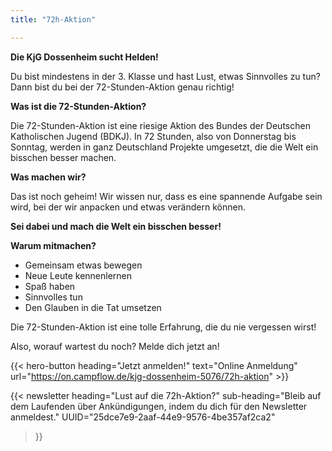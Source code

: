 ```yaml
---
title: "72h-Aktion"

---
```


**Die KjG Dossenheim sucht Helden!**

Du bist mindestens in der 3. Klasse und hast Lust, etwas Sinnvolles zu tun? Dann bist du bei der 72-Stunden-Aktion genau richtig!

**Was ist die 72-Stunden-Aktion?**

Die 72-Stunden-Aktion ist eine riesige Aktion des Bundes der Deutschen Katholischen Jugend (BDKJ). In 72 Stunden, also von Donnerstag bis Sonntag, werden in ganz Deutschland Projekte umgesetzt, die die Welt ein bisschen besser machen.

**Was machen wir?**

Das ist noch geheim! Wir wissen nur, dass es eine spannende Aufgabe sein wird, bei der wir anpacken und etwas verändern können.

**Sei dabei und mach die Welt ein bisschen besser!**

**Warum mitmachen?**

* Gemeinsam etwas bewegen
* Neue Leute kennenlernen
* Spaß haben
* Sinnvolles tun
* Den Glauben in die Tat umsetzen

Die 72-Stunden-Aktion ist eine tolle Erfahrung, die du nie vergessen wirst!

Also, worauf wartest du noch? Melde dich jetzt an!

{{< hero-button heading="Jetzt anmelden!" text="Online Anmeldung" url="https://on.campflow.de/kjg-dossenheim-5076/72h-aktion" >}}


{{< newsletter 
heading="Lust auf die 72h-Aktion?"
sub-heading="Bleib auf dem Laufenden über Ankündigungen, indem du dich für den Newsletter anmeldest."
UUID="25dce7e9-2aaf-44e9-9576-4be357af2ca2"
>}}
